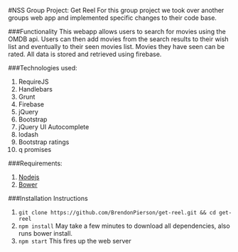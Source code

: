 #NSS Group Project:  Get Reel
For this group project we took over another groups web app and implemented specific changes to their code base.

###Functionality
This webapp allows users to search for movies using the OMDB api.  Users can then add movies from the search results to their wish list and eventually to their seen movies list.  Movies they have seen can be rated.  All data is stored and retrieved using firebase.

###Technologies used:
1. RequireJS
2. Handlebars
3. Grunt
4. Firebase
5. jQuery
6. Bootstrap
7. jQuery UI Autocomplete
8. lodash
9. Bootstrap ratings
10. q promises

###Requirements:
1. [Nodejs](https://nodejs.org/en/)
2. [Bower](http://bower.io/)

###Installation Instructions
1. ```git clone https://github.com/BrendonPierson/get-reel.git && cd get-reel```
2. ```npm install``` May take a few minutes to download all dependencies, also runs bower install.
3. ```npm start``` This fires up the web server 

